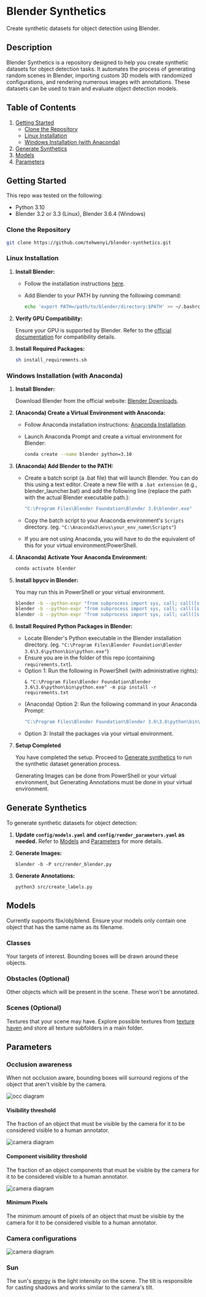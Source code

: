 # Blender Synthetics

Create synthetic datasets for object detection using Blender.

## Description

Blender Synthetics is a repository designed to help you create synthetic datasets for object detection tasks. It automates the process of generating random scenes in Blender, importing custom 3D models with randomized configurations, and rendering numerous images with annotations. These datasets can be used to train and evaluate object detection models.

## Table of Contents

1. [Getting Started](#getting-started)
   - [Clone the Repository](#clone-the-repository)
   - [Linux Installation](#linux-installation)
   - [Windows Installation (with Anaconda)](#windows-installation-with-anaconda)
1. [Generate Synthetics](#generate-synthetics)
1. [Models](#models)
1. [Parameters](#parameters)

## Getting Started

This repo was tested on the following:

- Python 3.10
- Blender 3.2 or 3.3 (Linux), Blender 3.6.4 (Windows)

### Clone the Repository

```bash
git clone https://github.com/tehwenyi/blender-synthetics.git
```

### Linux Installation

1. **Install Blender:**
   - Follow the installation instructions [here](https://www.blender.org/download/).
   - Add Blender to your PATH by running the following command:

        ```bash
        echo 'export PATH=/path/to/blender/directory:$PATH' >> ~/.bashrc
        ```
    
1. **Verify GPU Compatibility:**

    Ensure your GPU is supported by Blender. Refer to the [official documentation](https://docs.blender.org/manual/en/latest/render/cycles/gpu_rendering.html) for compatibility details.

1. **Install Required Packages:**

    ```bash
    sh install_requirements.sh
    ```

### Windows Installation (with Anaconda)

1. **Install Blender:**
    
    Download Blender from the official website: [Blender Downloads](https://www.blender.org/download/).

2. **(Anaconda) Create a Virtual Environment with Anaconda:**

    - Follow Anaconda installation instructions: [Anaconda Installation](https://docs.anaconda.com/free/anaconda/install/windows/).
    - Launch Anaconda Prompt and create a virtual environment for Blender:

        ```bash
        conda create --name blender python=3.10
        ```

3. **(Anaconda) Add Blender to the PATH:**

    - Create a batch script (a .bat file) that will launch Blender. You can do this using a text editor. Create a new file with a `.bat extension` (e.g., blender_launcher.bat) and add the following line (replace the path with the actual Blender executable path.):

        ```bat
        "C:\Program Files\Blender Foundation\Blender 3.6\blender.exe"
        ```

    - Copy the batch script to your Anaconda environment's `Scripts` directory. (eg. `"C:\Anaconda3\envs\your_env_name\Scripts"`)
    - If you are not using Anaconda, you will have to do the equivalent of this for your virtual environment/PowerShell.

4. **(Anaconda) Activate Your Anaconda Environment:**

    ```bash
    conda activate blender
    ```

5. **Install bpycv in Blender:**

    You may run this in PowerShell or your virtual environment.

    ```bash
    blender -b --python-expr "from subprocess import sys, call; call([sys.executable,'-m','ensurepip'])"
    blender -b --python-expr "from subprocess import sys, call; call([sys.executable]+'-m pip install --target="$TARGET" -U pip setuptools wheel'.split())"
    blender -b --python-expr "from subprocess import sys, call; call([sys.executable]+'-m pip install --target="$TARGET" -U bpycv'.split())"
    ```

6. **Install Required Python Packages in Blender:**

    - Locate Blender's Python executable in the Blender installation directory. (eg. `"C:\Program Files\Blender Foundation\Blender 3.6\3.6\python\bin\python.exe"`)
    - Ensure you are in the folder of this repo (containing `requirements.txt`).
    - Option 1: Run the following in PowerShell (with administrative rights):
        ```
        & "C:\Program Files\Blender Foundation\Blender 3.6\3.6\python\bin\python.exe" -m pip install -r requirements.txt
        ```
    - (Anaconda) Option 2: Run the following command in your Anaconda Prompt:
        ```bash
        "C:\Program Files\Blender Foundation\Blender 3.6\3.6\python\bin\python.exe" -m pip install -r requirements.txt
        ```
    - Option 3: Install the packages via your virtual environment.

7. **Setup Completed**

    You have completed the setup. Proceed to [Generate synthetics](#generate-synthetics) to run the synthetic dataset generation process. 

    Generating Images can be done from PowerShell or your virtual environment, but Generating Annotations must be done in your virtual environment.

## Generate Synthetics

To generate synthetic datasets for object detection:

1. **Update `config/models.yaml` and `config/render_parameters.yaml` as needed.** Refer to [Models](#models) and [Parameters](#parameters) for more details.

2. **Generate Images:**

    `blender -b -P src/render_blender.py`

3. **Generate Annotations:**

    `python3 src/create_labels.py`

## Models
Currently supports fbx/obj/blend. Ensure your models only contain one object that has the same name as its filename.

### Classes

Your targets of interest. Bounding boxes will be drawn around these objects.

### Obstacles (Optional)

Other objects which will be present in the scene. These won't be annotated.

### Scenes (Optional)

Textures that your scene may have. Explore possible textures from [texture haven](https://polyhaven.com/textures) and store all texture subfolders in a main folder.

## Parameters

### Occlusion awareness

When not occlusion aware, bounding boxes will surround regions of the object that aren't visible by the camera.

![occ diagram](diagrams/occlusion.jpg)

#### Visibility threshold

The fraction of an object that must be visible by the camera for it to be considered visible to a human annotator.

![camera diagram](diagrams/visthresh.png)


#### Component visibility threshold

The fraction of an object components that must be visible by the camera for it to be considered visible to a human annotator.

![camera diagram](diagrams/comvisthresh.png)

#### Minimum Pixels

The minimum amount of pixels of an object that must be visible by the camera for it to be considered visible to a human annotator. 

### Camera configurations

![camera diagram](diagrams/camera.png)

### Sun

The sun's [energy](https://docs.blender.org/manual/en/latest/render/lights/light_object.html) is the light intensity on the scene. The tilt is responsible for casting shadows and works similar to the camera's tilt.
